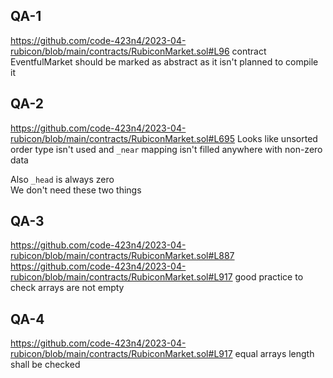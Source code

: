 ## QA-1
https://github.com/code-423n4/2023-04-rubicon/blob/main/contracts/RubiconMarket.sol#L96
contract EventfulMarket should be marked as abstract as it isn't planned to compile it

## QA-2
https://github.com/code-423n4/2023-04-rubicon/blob/main/contracts/RubiconMarket.sol#L695
Looks like unsorted order type isn't used and `_near` mapping isn't filled anywhere with non-zero data 
 
Also `_head` is always zero  
We don't need these two things

## QA-3
https://github.com/code-423n4/2023-04-rubicon/blob/main/contracts/RubiconMarket.sol#L887
https://github.com/code-423n4/2023-04-rubicon/blob/main/contracts/RubiconMarket.sol#L917
good practice to check arrays are not empty

## QA-4
https://github.com/code-423n4/2023-04-rubicon/blob/main/contracts/RubiconMarket.sol#L917
equal arrays length shall be checked
